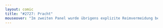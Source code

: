 ```yaml
---
layout: comic
title: "#2727: Pracht"
mouseover: "Im zweiten Panel wurde übrigens explizite Reimvermeidung betrieben, indem ich nicht 'Pracht' schrieb."
---
```

